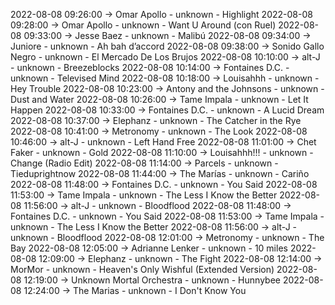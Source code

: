 2022-08-08 09:26:00 -> Omar Apollo - unknown - Highlight
2022-08-08 09:28:00 -> Omar Apollo - unknown - Want U Around (con Ruel)
2022-08-08 09:33:00 -> Jesse Baez - unknown - Malibú
2022-08-08 09:34:00 -> Juniore - unknown - Ah bah d’accord
2022-08-08 09:38:00 -> Sonido Gallo Negro - unknown - El Mercado De Los Brujos
2022-08-08 10:10:00 -> alt-J - unknown - Breezeblocks
2022-08-08 10:14:00 -> Fontaines D.C. - unknown - Televised Mind
2022-08-08 10:18:00 -> Louisahhh - unknown - Hey Trouble
2022-08-08 10:23:00 -> Antony and the Johnsons - unknown - Dust and Water
2022-08-08 10:26:00 -> Tame Impala - unknown - Let It Happen
2022-08-08 10:33:00 -> Fontaines D.C. - unknown - A Lucid Dream
2022-08-08 10:37:00 -> Elephanz - unknown - The Catcher in the Rye
2022-08-08 10:41:00 -> Metronomy - unknown - The Look
2022-08-08 10:46:00 -> alt-J - unknown - Left Hand Free
2022-08-08 11:01:00 -> Chet Faker - unknown - Gold
2022-08-08 11:10:00 -> Louisahhh!!! - unknown - Change (Radio Edit)
2022-08-08 11:14:00 -> Parcels - unknown - Tieduprightnow
2022-08-08 11:44:00 -> The Marías - unknown - Cariño
2022-08-08 11:48:00 -> Fontaines D.C. - unknown - You Said
2022-08-08 11:53:00 -> Tame Impala - unknown - The Less I Know the Better
2022-08-08 11:56:00 -> alt-J - unknown - Bloodflood
2022-08-08 11:48:00 -> Fontaines D.C. - unknown - You Said
2022-08-08 11:53:00 -> Tame Impala - unknown - The Less I Know the Better
2022-08-08 11:56:00 -> alt-J - unknown - Bloodflood
2022-08-08 12:01:00 -> Metronomy - unknown - The Bay
2022-08-08 12:05:00 -> Adrianne Lenker - unknown - 10 miles
2022-08-08 12:09:00 -> Elephanz - unknown - The Fight
2022-08-08 12:14:00 -> MorMor - unknown - Heaven's Only Wishful (Extended Version)
2022-08-08 12:19:00 -> Unknown Mortal Orchestra - unknown - Hunnybee
2022-08-08 12:24:00 -> The Marias - unknown - I Don't Know You
